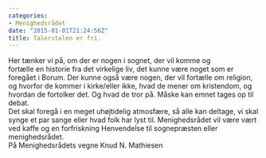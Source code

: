 ```yaml
---
categories:
- Menighedsrådet
date: "2015-01-01T21:24:56Z"
title: Talerstolen er fri.
---
```


Her tænker vi på, om der er nogen i sognet, der vil komme og  
fortælle en historie fra det virkelige liv, det kunne være noget som er foregået i Borum. Der kunne også være nogen, der vil fortælle om religion, og hvorfor de kommer i kirke/eller ikke, hvad de mener om kristendom, og hvordan de fortolker det. Og hvad de tror på. Måske kan emnet tages op til debat.  
Det skal foregå i en meget uhøjtidelig atmosfære, så alle kan deltage, vi skal synge et par sange eller hvad folk har lyst til. Menighedsrådet vil være vært ved kaffe og en forfriskning Henvendelse til sognepræsten eller menighedsrådet.  
På Menighedsrådets vegne Knud N. Mathiesen